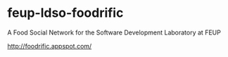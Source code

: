 # feup-ldso-foodrific
A Food Social Network for the Software Development Laboratory at FEUP

http://foodrific.appspot.com/
